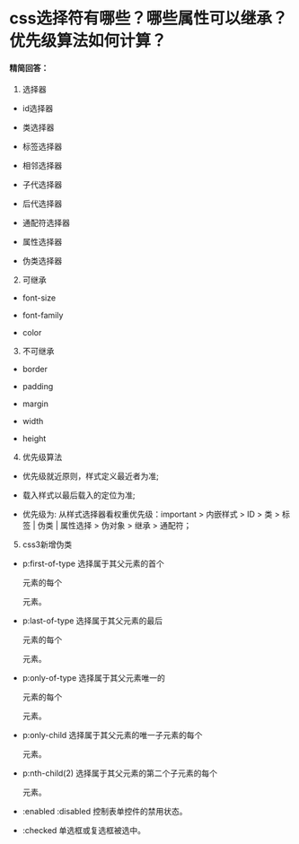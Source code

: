 # css选择符有哪些？哪些属性可以继承？优先级算法如何计算？

#### 精简回答：

1. 选择器

- id选择器

- 类选择器

- 标签选择器

- 相邻选择器

- 子代选择器

- 后代选择器

- 通配符选择器

- 属性选择器

- 伪类选择器

2. 可继承

- font-size

- font-family

- color

3. 不可继承

- border

- padding

- margin

- width

- height

4. 优先级算法

- 优先级就近原则，样式定义最近者为准;

- 载入样式以最后载入的定位为准;

- 优先级为: 从样式选择器看权重优先级：important > 内嵌样式 > ID > 类 > 标签 | 伪类 | 属性选择 > 伪对象 > 继承 > 通配符；

5. css3新增伪类

- p:first-of-type 选择属于其父元素的首个 <p> 元素的每个 <p> 元素。

- p:last-of-type 选择属于其父元素的最后 <p> 元素的每个 <p> 元素。

- p:only-of-type 选择属于其父元素唯一的 <p> 元素的每个 <p> 元素。

- p:only-child 选择属于其父元素的唯一子元素的每个 <p> 元素。

- p:nth-child(2) 选择属于其父元素的第二个子元素的每个 <p> 元素。

- :enabled :disabled 控制表单控件的禁用状态。

- :checked 单选框或复选框被选中。
